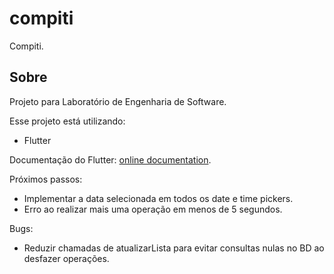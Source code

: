 # compiti

Compiti.

## Sobre

Projeto para Laboratório de Engenharia de Software.

Esse projeto está utilizando:

- Flutter

Documentação do Flutter:
[online documentation](https://flutter.dev/docs).

Próximos passos:

- Implementar a data selecionada em todos os date e time pickers.
- Erro ao realizar mais uma operação em menos de 5 segundos.

Bugs:

- Reduzir chamadas de atualizarLista para evitar consultas nulas no BD ao desfazer operações.